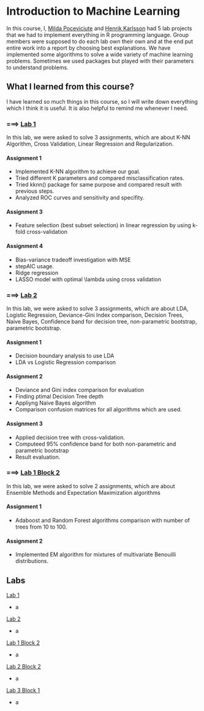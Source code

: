 # Introduction to Machine Learning

In this course, I, [Milda Poceviciute](https://github.com/poceviciute) and [Henrik Karlsson](https://github.com/henkar91) had 5 lab projects that we had to implement everything in R programming language. Group members were supposed to do each lab own their own and at the end put entire work into a report by choosing best explanations. We have implemented some algorithms to solve a wide variety of machine learning problems. Sometimes we used packages but played with their parameters to understand problems.

## What I learned from this course?

I have learned so much things in this course, so I will write down everything which I think it is useful. It is also helpful to remind me whenever I need.

### ===> [Lab 1](ML_Lab1_Group/)
In this lab, we were asked to solve 3 assignments, which are about K-NN Algorithm, Cross Validation, Linear Regression and Regularization.

#### Assignment 1
- Implemented K-NN algorithm to achieve our goal. 
- Tried different K parameters and compared misclassification rates.
- Tried kknn() package for same purpose and compared result with previous steps.
- Analyzed ROC curves and sensitivity and specifity.

#### Assignment 3
- Feature selection (best subset selection) in linear regression by using k-fold cross-validation

#### Assignment 4
- Bias-variance tradeoff investigation with MSE
- stepAIC usage.
- Ridge regression
- LASSO model with optimal \lambda using cross validation

### ===> [Lab 2](ML_Lab2_Group/)
In this lab, we were asked to solve 3 assignments, which are about LDA, Logistic Regression, Deviance-Gini Index comparison, Decision Trees, Naive Bayes, Confidence band for decision tree, non-parametric bootstrap, parametric bootstrap.

#### Assignment 1
- Decision boundary analysis to use LDA
- LDA vs Logistic Regression comparison

#### Assignment 2
- Deviance and Gini index comparison for evaluation
- Finding ptimal Decision Tree depth
- Appliyng Naive Bayes algorithm
- Comparison confusion matrices for all algorithms which are used.

#### Assignment 3
- Applied decision tree with cross-validation.
- Computeed 95% confidence band for both non-parametric and parametric bootstrap
- Result evaluation.

### ===> [Lab 1 Block 2](ML_Lab1_Block2_Group/)
In this lab, we were asked to solve 2 assignments, which are about Ensemble Methods and Expectation Maximization algorithms

#### Assignment 1
- Adaboost and Random Forest algorithms comparison with number of trees from 10 to 100.

#### Assignment 2
- Implemented EM algorithm for mixtures of multivariate Benouilli distributions.

## Labs

[Lab 1](ML_Lab1_Group/)

- a


[Lab 2](ML_Lab2_Group/)

- a


[Lab 1 Block 2](ML_Lab1_Block2_Group/)

- a


[Lab 2 Block 2](ML_Lab2_Block2_Group/)

- a


[Lab 3 Block 1](ML_Lab3_Block1_Group/)

- a
